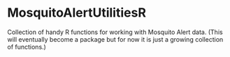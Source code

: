 # MosquitoAlertUtilitiesR
Collection of handy R functions for working with Mosquito Alert data. (This will eventually become a package but for now it is just a growing collection of functions.)
